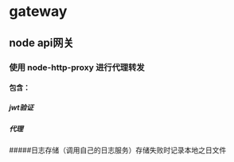 # gateway
## node api网关
### 使用 node-http-proxy 进行代理转发
#### 包含：
##### jwt验证
##### 代理
#####日志存储（调用自己的日志服务）存储失败时记录本地之日文件
